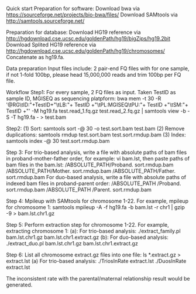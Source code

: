 Quick start
Preparation for software:
Download bwa via https://sourceforge.net/projects/bio-bwa/files/
Download SAMtools via http://samtools.sourceforge.net/

Preparation for database:
Download HG19 reference via http://hgdownload.cse.ucsc.edu/goldenPath/hg19/bigZips/hg19.2bit
Download Splited HG19 reference via http://hgdownload.cse.ucsc.edu/goldenPath/hg19/chromosomes/
Concatenate as hg19.fa.

Data preparation
Input files include: 2 pair-end FQ files with for one sample, if not 1-fold 100bp, please head 15,000,000 reads and trim 100bp per FQ file.

Workflow
Step1:
For every sample, 2 FQ files as input. Taken TestID as sample ID, MGISEQ as sequencing platpform:
bwa mem -t 30 -R '@RG\\tID:"+TestID+"\\tLB:"+ TestID +"\\tPL:MGISEQ\\tPU:"+ TestID +"\\tSM:"+ TestID +"' -M hg19.fa test.read_1.fq.gz test.read_2.fq.gz | samtools view -b -S -T hg19.fa - > test.bam

Step2:
(1) Sort: samtools sort -@ 30 -o test.sort.bam test.bam
(2) Remove duplications: samtools rmdup test.sort.bam test.sort.rmdup.bam
(3) Index: samtools index -@ 30 test.sort.rmdup.bam

Step 3:
For trio-based analysis, write a file with absolute paths of bam files in proband-mother-father order, for example: vi bam.lst, then paste paths of bam files in the bam.lst:
/ABSOLUTE_PATH/Proband. sort.rmdup.bam
/ABSOLUTE_PATH/Mother. sort.rmdup.bam
/ABSOLUTE_PATH/Father. sort.rmdup.bam
For duo-based analysis, write a file with absolute paths of indexed bam files in proband-parent order:
/ABSOLUTE_PATH /Proband. sort.rmdup.bam
/ABSOLUTE_PATH /Parent. sort.rmdup.bam

Step 4:
Mpileup with SAMtools for chromosome 1-22. For example, mpileup for chromosome 1:
samtools mpileup -A -f hg19.fa -b bam.lst -r chr1 | gzip -9 > bam.lst.chr1.gz

Step 5:
Perform extraction step for chromosome 1-22. For example, extracting chromosome 1:
(a): For trio-based analysis:
./extract_family.pl bam.lst.chr1.gz bam.lst.chr1.extract.gz
(b): For duo-based analysis:
./extract_duo.pl bam.lst.chr1.gz bam.lst.chr1.extract.gz

Step 6:
List all chromosome extract.gz files into one file:
ls *.extract.gz > extract.lst
(a) For trio-based analysis:
./TriosInRate extract.lst 
./DuosInRate extract.lst 

The inconsistent rate with the parental/maternal relationship result would be generated.
